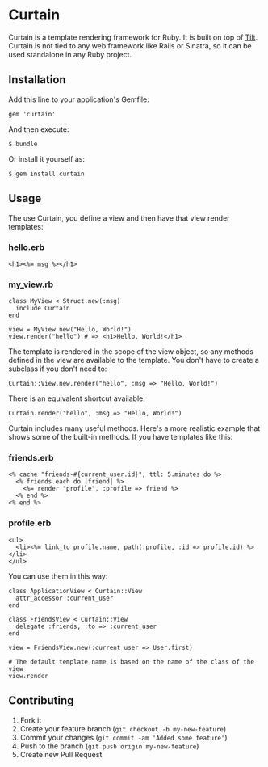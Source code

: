 # Curtain

Curtain is a template rendering framework for Ruby.  It is built on top of [Tilt](https://github.com/rtomayko/tilt).  Curtain is not tied to any web framework like Rails or Sinatra, so it can be used standalone in any Ruby project.

## Installation

Add this line to your application's Gemfile:

    gem 'curtain'

And then execute:

    $ bundle

Or install it yourself as:

    $ gem install curtain

## Usage

The use Curtain, you define a view and then have that view render templates:

### hello.erb
    <h1><%= msg %></h1>

### my_view.rb
    class MyView < Struct.new(:msg)
      include Curtain
    end

    view = MyView.new("Hello, World!")
    view.render("hello") # => <h1>Hello, World!</h1>

The template is rendered in the scope of the view object, so any methods defined in the view are available to the template.  You don't have to create a subclass if you don't need to:

    Curtain::View.new.render("hello", :msg => "Hello, World!")

There is an equivalent shortcut available:

    Curtain.render("hello", :msg => "Hello, World!")

Curtain includes many useful methods.  Here's a more realistic example that shows some of the built-in methods.  If you have templates like this:

### friends.erb
    <% cache "friends-#{current_user.id}", ttl: 5.minutes do %>
      <% friends.each do |friend| %>
        <%= render "profile", :profile => friend %>
      <% end %>
    <% end %>

### profile.erb
    <ul>
      <li><%= link_to profile.name, path(:profile, :id => profile.id) %></li>
    </ul>

You can use them in this way:

    class ApplicationView < Curtain::View
      attr_accessor :current_user
    end

    class FriendsView < Curtain::View
      delegate :friends, :to => :current_user
    end

    view = FriendsView.new(:current_user => User.first)

    # The default template name is based on the name of the class of the view
    view.render

## Contributing

1. Fork it
2. Create your feature branch (`git checkout -b my-new-feature`)
3. Commit your changes (`git commit -am 'Added some feature'`)
4. Push to the branch (`git push origin my-new-feature`)
5. Create new Pull Request
